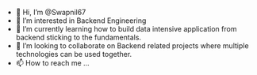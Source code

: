 - 👋 Hi, I’m @Swapnil67
- 👀 I’m interested in Backend Engineering
- 🌱 I’m currently learning how to build data intensive application from backend sticking to the fundamentals.
- 💞️ I’m looking to collaborate on Backend related projects where multiple technologies can be used together.
- 📫 How to reach me ...

<!---
Swapnil67/Swapnil67 is a ✨ special ✨ repository because its `README.md` (this file) appears on your GitHub profile.
You can click the Preview link to take a look at your changes.
--->
